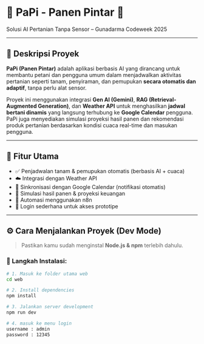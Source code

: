 # 🌾 PaPi - Panen Pintar 🌱  
Solusi AI Pertanian Tanpa Sensor – Gunadarma Codeweek 2025

---

## 🚀 Deskripsi Proyek

**PaPi (Panen Pintar)** adalah aplikasi berbasis AI yang dirancang untuk membantu petani dan pengguna umum dalam menjadwalkan aktivitas pertanian seperti tanam, penyiraman, dan pemupukan **secara otomatis dan adaptif**, tanpa perlu alat sensor.

Proyek ini menggunakan integrasi **Gen AI (Gemini)**, **RAG (Retrieval-Augmented Generation)**, dan **Weather API** untuk menghasilkan **jadwal bertani dinamis** yang langsung terhubung ke **Google Calendar** pengguna. PaPi juga menyediakan simulasi proyeksi hasil panen dan rekomendasi produk pertanian berdasarkan kondisi cuaca real-time dan masukan pengguna.

---

## 🧠 Fitur Utama

- ✅ Penjadwalan tanam & pemupukan otomatis (berbasis AI + cuaca)
- ☁️ Integrasi dengan Weather API
- 📅 Sinkronisasi dengan Google Calendar (notifikasi otomatis)
- 🧾 Simulasi hasil panen & proyeksi keuangan
- 🔄 Automasi menggunakan n8n
- 🔐 Login sederhana untuk akses prototipe

---

## ⚙️ Cara Menjalankan Proyek (Dev Mode)

> Pastikan kamu sudah menginstal **Node.js & npm** terlebih dahulu.

### 🧭 Langkah Instalasi:

```bash
# 1. Masuk ke folder utama web
cd web

# 2. Install dependencies
npm install

# 3. Jalankan server development
npm run dev

# 4. masuk ke menu login
username : admin
password : 12345
